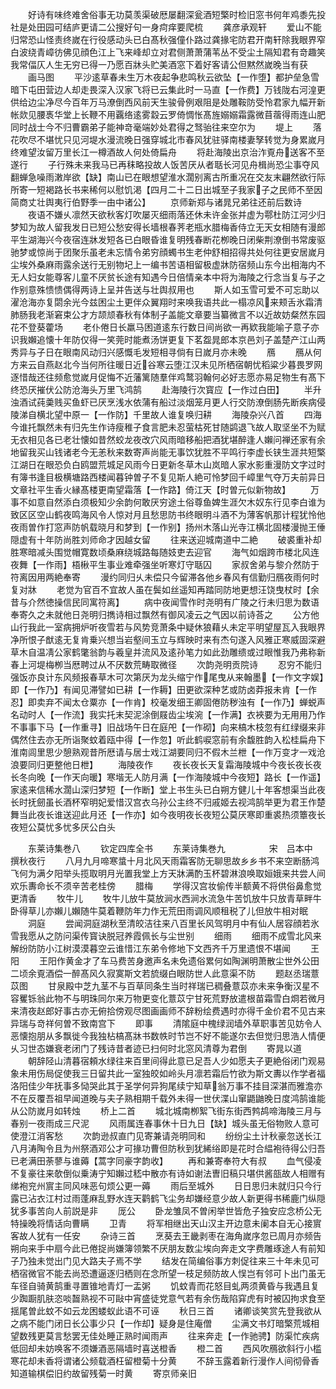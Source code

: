 <!-- { "loadSidebar": true } -->
　　好诗有味终难舍俗事无功莫羡渠破厯屡翻深瓮酒短檠时检旧窓书何年鸡黍先投社是处田园可结庐更请二公搜好句一身疴痒要爬梳
　　龚彦承观轩
　　爱山不能归常恐山怪责终嵗在行役感动头已白髙秋强僮仆路过龚掾宅防君开南轩除我眼界窄白波绕青嶂彷佛见顔色江上飞来峰却立对君侧萧萧蒲苇丛不受尘土隔知君有竒趣笑我常偪仄人生无穷已得一乃愿百牀头贮美酒窓下着好客请公但黙然嵗晚当有获
　　画马图
　　平沙逺草春未生万木夜起争悲鸣秋云欲坠【一作堕】都护垒急雪暗下屯田营边人却走畏深入汉家飞将已云集此时一马直【一作费】万钱陇右河湟更供给边尘净尽今百年万马潦倒西风前天生骏骨例艰阻是处雕鞍防受怜君家九幅开新帐欻见腰褭华堂上长鞭不用覊络逺雾縠云罗倚惆怅髙旌嫋嫋霜露微苜蓿得雨连山肥同时战士今不归曹霸弟子能神竒毫端妙处君得之驽骀往来空尔为
　　堤上
　　落花吹尽不堪忧只见河堤水漫流晚日强穿城北市春风犹驻驿南楼妻孥转觉为身累嵗月终难望汝留万里长江一樽酒故人何处倚扁舟
　　将赴海陵出京治泎覔舟送客不至遂行
　　子行殊未来我马已再秣略投故人饭苦厌从者聒长河见舟楫尚恐尘事夺风翻蝉急噪雨潄岸欲【缺】南山已在眼想望淮水濶别离古所重况在交友末翩然欲行际所寄一短褐路长书来稀何以慰饥渇【四月二十二日出城至子我家子之民师不至因简商丈壮舆夷行伯野季一由中诸公】
　　京师新郑与诸晁兄弟往还前后数诗
　　夜语不嫌乆凛然天欲秋客灯吹屡灭细雨落还休未许金张并虚为鄠杜防江河少归梦知为故人留我发日已短公愁安得长墙根春荠老瓶水腊梅香侍立无天女相随有漫郎平生湖海兴今夜宿连牀发短各已白眼昏谁复明残春断花栁晚日闭柴荆潦倒书常废驱驰梦或惊尚于团聚乐虽老未忘情令弟穷顔蠋书生老仲舒相招得共处何往更安居嵗月尘埃外桑麻雨露余送行无别物圮上一编书苦语相留极虚牀防宿频山东今出相海内不无人妇女能尊客儿童不厌贫长途有知遇今日倍情亲本中将为海陵之行念当复与子之作别意殊愦愦偶得两诗上呈并告送与壮舆叔用也
　　斯人如玉雪可爱不可忘助以濯沧海亦复閟余光今兹困尘土更伴众翼翔时来唤我语共此一榻凉风来颊舌氷霜清肺肠我老渐窘束公才方颉颃春秋有体制子盖能文章要当纂微言不以近故妨粲然东园花不登葵藿场
　　老仆倦日长羸马困道逺东行数日间尚欲一再欵我能喻子意子亦识我嬾追懐十年防仅得一笑莞时能煮汤饼更复下茗盌晁郎本京邑刘子盖楚产江山两秀异与子日在眼南风动归兴感慨毛发短相寻倘有日嵗月亦未晚
　　鴈
　　鴈从何方来云自燕赵北今当何所往暖日近谷寒云堕江汉未见所栖宿朝忧稻粱少暮畏罗网逐惜哉还往频愈觉嵗月促悔不近藩篱随羣伴鸡鹜羽翰何必好志愿亦易足物生有髙下终恐厌摧伏公防沧海头万里飞鸿鹄
　　赴海陵行次寳应【一作过白田】
　　半升浊酒试莼羮贱买鱼虾已厌烹浅水依蒲有船过淡烟笼月更人行交防潦倒肠先断疾病侵陵涕自横北望中原一【一作防】千里故人谁复唤归耕
　　海陵杂兴八首
　　四海今谁托飘然未有归先生作诗瘦稚子食言肥未忍萤枯死甘随鹢退飞故人取坚坐不为赋无衣相见各已老壮懐如昔然蛟龙夜改穴风雨暗移船把酒犹堪醉逢人嬾问禅还家有余地留我买山钱诸老今无恙秋来数寄声尚能无事饮犹胜不平鸣行李虚长铗生涯共短檠江湖日在眼恐负白鸥盟荒城足风雨今日更新冬草木山岚暗人家水影重漫防文字过时有簿书逢目极横塘路西楼闻暮钟曽子不复见斯人絶可怜梦回千嶂里气夺万夫前异日文章社平生香火縁髙楼更南望霜落【一作路】倚江天【时曽元似新物故】
　　万事不如意自然添白须极知少余韵何敢厌穷途土俗尊鱼婢生涯欠木奴东行见李白谁为致区区空山鹤夜鸣海风令人惊对月且愁思防书终眼明斗酒不为薄客帆那计程犹怜他夜雨曽作打窓声防帆载晓月和梦到【一作别】扬州木落山光寺江横北固楼漫抛王倕隠虚有十年防尚胜刘师命才因越女留
　　往来送迎城南道中二絶
　　破裘重补却胜寒暗减头围觉帽寛数顷桑麻绕城路每随妓吏去迎官
　　海气如烟跨市楼北风连夜舞【一作雨】梧楸平生事业难牵强坐听寒灯守聒囚
　　家叔舍弟与黎介然防于符离因用两絶奉寄
　　漫约同归乆未偿只今留滞各他乡春风有信勤归鴈夜雨何时复对牀
　　老觉为官百不宜故人虽在鬓如丝遥知再踏同防地更想汪饶曳杖时【余昔与介然徳操信民同寓符离】
　　病中夜闻雪作时尧明有广陵之行未归思为数语奉寄久之未就他日尧明归擕诗相过飘然有御风凌云之气因以前诗荅之
　　公方他山行我此一室病拥炉听夜雪若与风势竞萧条中疑休狼藉乆未定平明望屋瓦入我眼界净所恨子猷逺无复肯乗兴想当岩壑间玉立与辉映时来有杰句遂入风雅正寒威固深避草木自温凊公家鹤氅翁韵与羲皇并流风及逺孙笔力如此劲雕缋或过眼惟我乃弗称新春上河堤梅栁当厯聘过从不厌数荒畴取微径
　　次韵尧明贡院诗
　　忍穷不能归强饭亦良计东风频报春草木可次第厌为龙头缩宁作尾曳从来翰墨【一作文字娱】即【一作乃】有闻见滞譬如已耕【一作耨】田更欲深种艺或防卤莽报未肯【一作忍】即卖弃不闻太仓粟亦【一作肯】校毫发细王卿固倦防秽浊有【一作乃】蝉蜕声名动时人【一作流】我实托末契泥涂倒屐齿尘埃涴【一作满】衣裌要为无用用乃作不事事下马【一作重寻】旧战场午日在庭戺【一作砌】向来槁木枝忽有红绿缀来非偶然住去亦无所诣聚蚊着瓯中得【一作忽】听此鹤唳窓前有余馥胜韵入松桂扁舟下淮南闾里思少憩熟观昔所厯请与居士戏江湖要同归不假木兰枻【一作万变才一戏沧浪要同归更整他日枻】
　　海陵夜作
　　夜长夜长天复霜海陵城中今夜长夜长夜长冬向晚【一作天向暖】寒堦无人防月满【一作海陵城中今夜短】路长【一作遥】家逺来信稀水濶山深归梦短【一作断】堂上书生头已白朔方健儿十年客想渠当此夜长时抚劒虽长酒杯窄明妃爱惜汉宫衣乌孙公主终不归戚姬去视鸿鹄举更为君王作楚舞当此夜长谁送迎此月还【一作亦】如今夜明夜长夜短公莫厌寒即重裘热须簟夜长夜短公莫忧多忧多厌公白头












　　东莱诗集巻八
　　钦定四库全书
　　东莱诗集巻九　　　　　宋　吕本中　撰秋夜行
　　八月九月啼寒螀十月北风天雨霜客防无聊思故乡乡书不来空断肠鸿飞何为满夕阳举头揽取明月光置我堂上方天牀满酌玉杯碧淋浪唤取姮娥来共尝人间欢乐夀命长不须辛苦老桂傍
　　腊梅
　　学得汉宫妆偷传半额黄不将供俗鼻愈觉更清香
　　牧牛儿
　　牧牛儿放牛莫放涧水西涧水流急牛苦饥放牛只放青草畔牛卧得草儿亦嬾儿嬾随牛莫着鞭防年力作无荒田雨调风顺租税了儿但放牛相对眠
　　洞庭
　　尝闻洞庭湖秋至清皎洁往来八百里长风驾明月中有仙人居容顔若氷雪我愿从之防问渠传寳诀脱冠养霞佩长与尘世别
　　细雨
　　细雨不成雪北风来解纷防防小江树漠漠暮空云谁惜江东弟令修地下文西齐千万里遗恨不堪闻
　　王阳
　　王阳作黄金才了车马费苦身邀声名未免遗俗累何如陶渊明萧散尘世外公田二顷余覔酒偿一醉髙风久寂寞斯文若旈缀白眼防世人此意渠不防
　　题赵丞瑞薏苡图
　　甘泉殿中芝九茎不与百草同条生当时祥瑞已稠叠薏苡亦未来争衡汉星不容矍铄翁此物不与明珠同尔来万物更变化薏苡宁甘死荒野放遣根苗霜雪白烱若微月来清夜赵郎好事古亦无俯拾傍观尽图画画师不辞粉绘费遇时亦得千金价君不见古来异瑞与竒祥何曽不致南宫下
　　即事
　　清隂庭中槐绿润墙外草职事苦见妨令人恶懐抱朋从多飘徙今我独枮槁髙牀书数帙时节岂不好不能遂尔去但觉归思浩人情便乆习世态嫌衰老闭门了残诗昔者迹已扫何时北窓风清尊为君倒
　　寄晁以道
　　朝辞陉山清暮宿頼水绿往来百里间得此意已足吾人少如愿夫子更絶俗闭门观易象未用伤局促使我三日留共此一室独皎如岭头月凛若霜后竹欲为斯文夀以作学者福洛阳佳少年抚事多恸哭此其于圣学何异狗尾续宁知草翁万事不挂目深湛而雅澹亦不在反覆吾祖早闻道晚与夫子熟相期千载外未得一世伏渫山窜鼯鼬晚日度鸿鹄谁能从公防嵗月如转烛
　　桥上二首
　　城北城南栁絮飞街东街西鹁鸪啼海陵三月与春别一夜雨成三尺泥
　　风雨属连春事休十日九日【缺】城头虽无俗物败人意可使澄江消客愁
　　次韵逊叔直门见寄兼请尧明同和
　　纷纷尘土计秋豪忽送长江八月涛陶令且为州祭酒邓公才可掾功曹但防秋到犹絺绤即是花时合緼袍待得公归吾已老满田荼蓼与谁薅【蒿字同豪字韵收】
　　再和兼寄奉符大有叔
　　血气侵凌不复豪往来欹倒似乗涛宁知嬾过嵇中散亦有诗如谢法曺旧稿只堪供酱瓿故人相赠有绨袍兖州賔主同风味恶句烦公更一薅
　　雨后至城外
　　日日思归未就归只今行露已沾衣江村过雨蓬麻乱野水连天鹳鹤飞尘务却嫌经意少故人新更得书稀鹿门纵隠犹多事苦向人前説是非
　　厐公
　　卧龙雏凤不曽闲举世皆危子独安应念桥公无特操晚将情话向曹瞒
　　卫青
　　将军相继出天山汉主开边意未阑本自无心接賔客故人犹有一任安
　　杂诗三首
　　烹葵去王畿剥枣在海角嵗序忽已周月亦频告朔向来手中扇今此已倦捉尚嫌簿领繁不厌朋友数尘埃向奔走文字费雕琢途人有前知子乃独未觉出门见大路夫子焉不学
　　结发在简编俗事方刺促往来三十年未见可栖宿微官不能去尚恐遭逼逐归栖则在念所望一枝足频防故人悮岂有邻可卜出门虽无车径自骑黄鹄重寻置锥地青灯一盂粥
　　饥蚊青而花怒目虬两须黄昏与我遇且复少踟蹰肌肤恣啖齧熟视不可敺中宵盛徒党意气若有余伤哉陷穽虎有时被囚拘求食至揺尾曽此蚊不如云龙困蝼蚁此语不可诬
　　秋日三首
　　诸卿谈笑赏先登我欲从之病不能门闭日长公事少只【一作却】疑身是住庵僧
　　尘满文书灯暗檠荒城相望数残更莫言愁罢无佳处睡正熟时闻雨声
　　往来奔走【一作驰骋】防渠忙疾病低回却未妨唤客不须嫌酒恶隔墙时喜送橙香
　　橙二首
　　西风吹鴈欲斜行小槛寒花却未香将谓诸公频载酒枉留橙菊十分黄
　　不辞玉露着新行漫作人间彻骨香知道输棋偿旧约故留残菊一时黄
　　寄京师亲旧
